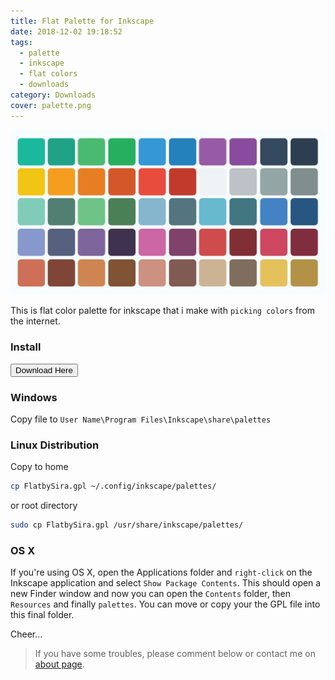 ```yaml
---
title: Flat Palette for Inkscape
date: 2018-12-02 19:18:52
tags:
  - palette
  - inkscape
  - flat colors
  - downloads
category: Downloads
cover: palette.png
---
```


![Flat Palette](palette.png)

This is flat color palette for inkscape that i make with `picking colors` from the internet.

### Install

[<button name="button">Download Here</button>](/assets/FlatbySira.gpl)

### Windows
Copy file to `User Name\Program Files\Inkscape\share\palettes`

### Linux Distribution

Copy to home
```bash
cp FlatbySira.gpl ~/.config/inkscape/palettes/
```
or root directory
```bash
sudo cp FlatbySira.gpl /usr/share/inkscape/palettes/
```

### OS X
If you're using OS X, open the Applications folder and `right-click` on the Inkscape application and select `Show Package Contents`. This should open a new Finder window and now you can open the `Contents` folder, then `Resources` and finally `palettes`. You can move or copy your the GPL file into this final folder.

Cheer...

> If you have some troubles, please comment below or contact me on [about page](https://blog.aflasio.com/about).